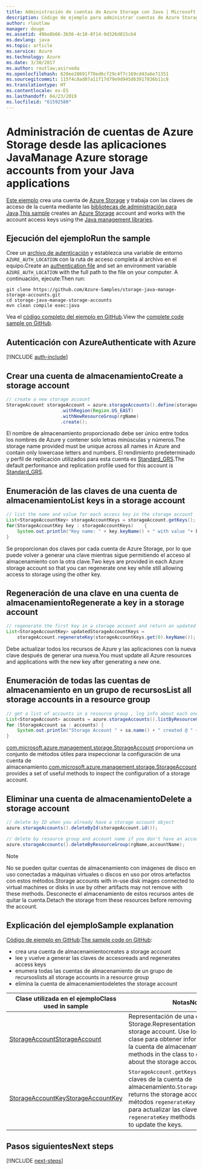 ```yaml
---
title: Administración de cuentas de Azure Storage con Java | Microsoft Docs
description: Código de ejemplo para administrar cuentas de Azure Storage mediante el SDK de Azure para Java
author: rloutlaw
manager: douge
ms.assetid: 49be8b66-3b56-4c10-8f14-9d326d815cb4
ms.devlang: java
ms.topic: article
ms.service: Azure
ms.technology: Azure
ms.date: 3/30/2017
ms.author: routlaw;asirveda
ms.openlocfilehash: 620ee28691f70ed6cf29c4f7c169cd43a6e71351
ms.sourcegitcommit: 115f4c8ad07a11f17d79e9d945d63917836b11c8
ms.translationtype: HT
ms.contentlocale: es-ES
ms.lasthandoff: 04/23/2019
ms.locfileid: "61592580"
---
```

# <a name="manage-azure-storage-accounts-from-your-java-applications"></a><span data-ttu-id="304fd-103">Administración de cuentas de Azure Storage desde las aplicaciones Java</span><span class="sxs-lookup"><span data-stu-id="304fd-103">Manage Azure storage accounts from your Java applications</span></span>

<span data-ttu-id="304fd-104">[Este ejemplo](https://github.com/Azure-Samples/storage-java-manage-storage-accounts) crea una cuenta de [Azure Storage](https://docs.microsoft.com/azure/storage/storage-introduction) y trabaja con las claves de acceso de la cuenta mediante las [bibliotecas de administración para Java](https://github.com/Azure/azure-sdk-for-java).</span><span class="sxs-lookup"><span data-stu-id="304fd-104">[This sample](https://github.com/Azure-Samples/storage-java-manage-storage-accounts) creates an [Azure Storage](https://docs.microsoft.com/azure/storage/storage-introduction) account and works with the account access keys using the [Java management libraries](https://github.com/Azure/azure-sdk-for-java).</span></span> 

## <a name="run-the-sample"></a><span data-ttu-id="304fd-105">Ejecución del ejemplo</span><span class="sxs-lookup"><span data-stu-id="304fd-105">Run the sample</span></span>

<span data-ttu-id="304fd-106">Cree un [archivo de autenticación](https://github.com/Azure/azure-sdk-for-java/blob/master/AUTH.md) y establezca una variable de entorno `AZURE_AUTH_LOCATION` con la ruta de acceso completa al archivo en el equipo.</span><span class="sxs-lookup"><span data-stu-id="304fd-106">Create an [authentication file](https://github.com/Azure/azure-sdk-for-java/blob/master/AUTH.md) and set an environment variable `AZURE_AUTH_LOCATION` with the full path to the file on your computer.</span></span> <span data-ttu-id="304fd-107">A continuación, ejecute:</span><span class="sxs-lookup"><span data-stu-id="304fd-107">Then run:</span></span>

```
git clone https://github.com/Azure-Samples/storage-java-manage-storage-accounts.git
cd storage-java-manage-storage-accounts
mvn clean compile exec:java
```

<span data-ttu-id="304fd-108">Vea el [código completo del ejemplo en GitHub](https://github.com/Azure-Samples/storage-java-manage-storage-accounts).</span><span class="sxs-lookup"><span data-stu-id="304fd-108">View the [complete code sample on GitHub](https://github.com/Azure-Samples/storage-java-manage-storage-accounts).</span></span>

## <a name="authenticate-with-azure"></a><span data-ttu-id="304fd-109">Autenticación con Azure</span><span class="sxs-lookup"><span data-stu-id="304fd-109">Authenticate with Azure</span></span>

[!INCLUDE [auth-include](includes/java-auth-include.md)] 

## <a name="create-a-storage-account"></a><span data-ttu-id="304fd-110">Crear una cuenta de almacenamiento</span><span class="sxs-lookup"><span data-stu-id="304fd-110">Create a storage account</span></span>

```java
// create a new storage account
StorageAccount storageAccount = azure.storageAccounts().define(storageAccountName)
                    .withRegion(Region.US_EAST)
                    .withNewResourceGroup(rgName)
                    .create();
```

<span data-ttu-id="304fd-111">El nombre de almacenamiento proporcionado debe ser único entre todos los nombres de Azure y contener solo letras minúsculas y números.</span><span class="sxs-lookup"><span data-stu-id="304fd-111">The storage name provided must be unique across all names in Azure and contain only lowercase letters and numbers.</span></span> <span data-ttu-id="304fd-112">El rendimiento predeterminado y perfil de replicación utilizados para esta cuenta es [Standard_GRS](https://docs.microsoft.com/azure/storage/storage-redundancy#geo-redundant-storage).</span><span class="sxs-lookup"><span data-stu-id="304fd-112">The default performance and replication profile used for this account is [Standard_GRS](https://docs.microsoft.com/azure/storage/storage-redundancy#geo-redundant-storage).</span></span>

## <a name="list-keys-in-a-storage-account"></a><span data-ttu-id="304fd-113">Enumeración de las claves de una cuenta de almacenamiento</span><span class="sxs-lookup"><span data-stu-id="304fd-113">List keys in a storage account</span></span>
```java
// list the name and value for each access key in the storage account
List<StorageAccountKey> storageAccountKeys = storageAccount.getKeys();
for(StorageAccountKey key : storageAccountKeys)    {
    System.out.println("Key name: " + key.keyName() + " with value "+ key.value());
}
```

<span data-ttu-id="304fd-114">Se proporcionan dos claves por cada cuenta de Azure Storage, por lo que puede volver a generar una clave mientras sigue permitiendo el acceso al almacenamiento con la otra clave.</span><span class="sxs-lookup"><span data-stu-id="304fd-114">Two keys are provided in each Azure storage account so that you can regenerate one key while still allowing access to storage using the other key.</span></span>

## <a name="regenerate-a-key-in-a-storage-account"></a><span data-ttu-id="304fd-115">Regeneración de una clave en una cuenta de almacenamiento</span><span class="sxs-lookup"><span data-stu-id="304fd-115">Regenerate a key in a storage account</span></span>

```java
// regenerate the first key in a storage account and return an updated list of keys 
List<StorageAccountKey> updatedStorageAccountKeys =
    storageAccount.regenerateKey(storageAccountKeys.get(0).keyName());
```

<span data-ttu-id="304fd-116">Debe actualizar todos los recursos de Azure y las aplicaciones con la nueva clave después de generar una nueva.</span><span class="sxs-lookup"><span data-stu-id="304fd-116">You must update all Azure resources and applications with the new key after generating a new one.</span></span>

## <a name="list-all-storage-accounts-in-a-resource-group"></a><span data-ttu-id="304fd-117">Enumeración de todas las cuentas de almacenamiento en un grupo de recursos</span><span class="sxs-lookup"><span data-stu-id="304fd-117">List all storage accounts in a resource group</span></span>
```java
// get a list of accounts in a resource group , log info about each one
List<StorageAccount> accounts = azure.storageAccounts().listByResourceGroup(rgName);
for (StorageAccount sa : accounts) {
    System.out.println("Storage Account " + sa.name() + " created @ " + sa.creationTime());
}
```

<span data-ttu-id="304fd-118">[com.microsoft.azure.management.storage.StorageAccount](https://docs.microsoft.com/java/api/com.microsoft.azure.management.storage._storage_account) proporciona un conjunto de métodos útiles para inspeccionar la configuración de una cuenta de almacenamiento.</span><span class="sxs-lookup"><span data-stu-id="304fd-118">[com.microsoft.azure.management.storage.StorageAccount](https://docs.microsoft.com/java/api/com.microsoft.azure.management.storage._storage_account) provides a set of useful methods to inspect the configuration of a storage account.</span></span>

## <a name="delete-a-storage-account"></a><span data-ttu-id="304fd-119">Eliminar una cuenta de almacenamiento</span><span class="sxs-lookup"><span data-stu-id="304fd-119">Delete a storage account</span></span>
```java
// delete by ID when you already have a storage account object
azure.storageAccounts().deleteById(storageAccount.id());

// delete by resource group and account name if you don't have an account object
azure.storageAccounts().deleteByResourceGroup(rgName,accountName);
```

> [!NOTE]
> <span data-ttu-id="304fd-120">No se pueden quitar cuentas de almacenamiento con imágenes de disco en uso conectadas a máquinas virtuales o discos en uso por otros artefactos con estos métodos.</span><span class="sxs-lookup"><span data-stu-id="304fd-120">Storage accounts with in-use disk images connected to virtual machines or disks in use by other artifacts may not remove with these methods.</span></span> <span data-ttu-id="304fd-121">Desconecte el almacenamiento de estos recursos antes de quitar la cuenta.</span><span class="sxs-lookup"><span data-stu-id="304fd-121">Detach the storage from these resources before removing the account.</span></span>

## <a name="sample-explanation"></a><span data-ttu-id="304fd-122">Explicación del ejemplo</span><span class="sxs-lookup"><span data-stu-id="304fd-122">Sample explanation</span></span>

<span data-ttu-id="304fd-123">[Código de ejemplo en GitHub](https://github.com/Azure-Samples/storage-java-manage-storage-accounts):</span><span class="sxs-lookup"><span data-stu-id="304fd-123">[The sample code on GitHub](https://github.com/Azure-Samples/storage-java-manage-storage-accounts):</span></span>

- <span data-ttu-id="304fd-124">crea una cuenta de almacenamiento</span><span class="sxs-lookup"><span data-stu-id="304fd-124">creates a storage account</span></span>
- <span data-ttu-id="304fd-125">lee y vuelve a generar las claves de acceso</span><span class="sxs-lookup"><span data-stu-id="304fd-125">reads and regenerates access keys</span></span>
- <span data-ttu-id="304fd-126">enumera todas las cuentas de almacenamiento de un grupo de recursos</span><span class="sxs-lookup"><span data-stu-id="304fd-126">lists all storage accounts in a resource group</span></span>
- <span data-ttu-id="304fd-127">elimina la cuenta de almacenamiento</span><span class="sxs-lookup"><span data-stu-id="304fd-127">deletes the storage account</span></span> 

| <span data-ttu-id="304fd-128">Clase utilizada en el ejemplo</span><span class="sxs-lookup"><span data-stu-id="304fd-128">Class used in sample</span></span> | <span data-ttu-id="304fd-129">Notas</span><span class="sxs-lookup"><span data-stu-id="304fd-129">Notes</span></span>
|-------|-------|
| [<span data-ttu-id="304fd-130">StorageAccount</span><span class="sxs-lookup"><span data-stu-id="304fd-130">StorageAccount</span></span>](https://docs.microsoft.com/java/api/com.microsoft.azure.management.storage._storage_account)  | <span data-ttu-id="304fd-131">Representación de una cuenta de Azure Storage.</span><span class="sxs-lookup"><span data-stu-id="304fd-131">Representation of an Azure storage account.</span></span> <span data-ttu-id="304fd-132">Use los métodos de la clase para obtener información acerca de la cuenta de almacenamiento.</span><span class="sxs-lookup"><span data-stu-id="304fd-132">Use the methods in the class to get information about the storage account.</span></span>
| [<span data-ttu-id="304fd-133">StorageAccountKey</span><span class="sxs-lookup"><span data-stu-id="304fd-133">StorageAccountKey</span></span>](https://docs.microsoft.com/java/api/com.microsoft.azure.management.storage._storage_account_key) | <span data-ttu-id="304fd-134">`StorageAccount.getKeys()` devuelve las claves de la cuenta de almacenamiento.</span><span class="sxs-lookup"><span data-stu-id="304fd-134">`StorageAccount.getKeys()` returns the storage account keys.</span></span> <span data-ttu-id="304fd-135">Use los métodos `regenerateKey` de `StorageAccount` para actualizar las claves.</span><span class="sxs-lookup"><span data-stu-id="304fd-135">Use the `regenerateKey` methods in `StorageAccount` to update the keys.</span></span>

## <a name="next-steps"></a><span data-ttu-id="304fd-136">Pasos siguientes</span><span class="sxs-lookup"><span data-stu-id="304fd-136">Next steps</span></span>

[!INCLUDE [next-steps](includes/java-next-steps.md)]